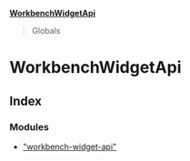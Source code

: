 **[WorkbenchWidgetApi](README.md)**

> Globals

# WorkbenchWidgetApi

## Index

### Modules

* ["workbench-widget-api"](modules/_workbench_widget_api_.md)

